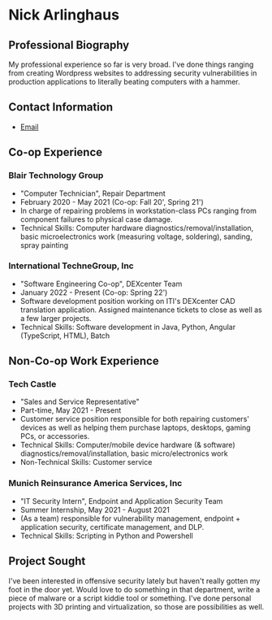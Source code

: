 # Nick Arlinghaus

## Professional Biography
My professional experience so far is very broad. I've done things ranging from creating Wordpress websites to addressing security vulnerabilities in production applications to literally beating computers with a hammer. 

## Contact Information
- [Email](mailto:arlingnf@mail.uc.edu)

## Co-op Experience
### Blair Technology Group 
- "Computer Technician", Repair Department
- February 2020 - May 2021 (Co-op: Fall 20', Spring 21')
- In charge of repairing problems in workstation-class PCs ranging from component failures to physical case damage. 
- Technical Skills: Computer hardware diagnostics/removal/installation, basic microelectronics work (measuring voltage, soldering), sanding, spray painting

### International TechneGroup, Inc
- "Software Engineering Co-op", DEXcenter Team
- January 2022 - Present (Co-op: Spring 22')
- Software development position working on ITI's DEXcenter CAD translation application. Assigned maintenance tickets to close as well as a few larger projects.
- Technical Skills: Software development in Java, Python, Angular (TypeScript, HTML), Batch

## Non-Co-op Work Experience
### Tech Castle 
- "Sales and Service Representative"
- Part-time, May 2021 - Present
- Customer service position responsible for both repairing customers' devices as well as helping them purchase laptops, desktops, gaming PCs, or accessories. 
- Technical Skills: Computer/mobile device hardware (& software) diagnostics/removal/installation, basic micro/electronics work
- Non-Technical Skills: Customer service

### Munich Reinsurance America Services, Inc
- "IT Security Intern", Endpoint and Application Security Team
- Summer Internship, May 2021 - August 2021
- (As a team) responsible for vulnerability management, endpoint + application security, certificate management, and DLP.
- Technical Skills: Scripting in Python and Powershell

## Project Sought
I've been interested in offensive security lately but haven't really gotten my foot in the door yet. Would love to do something in that department, write a piece of malware or a script kiddie tool or something. I've done personal projects with 3D printing and virtualization, so those are possibilities as well. 